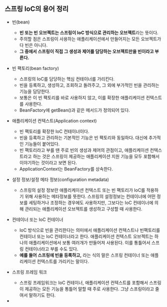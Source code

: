 ## 스프링 IoC의 용어 정리
- 빈(bean)
  - **빈 또는 빈 오브젝트는 스프링이 IoC 방식으로 관리하는 오브젝트**라는 뜻이다.
  - 주의할 점은 스프링이 사용하는 애플리케이션에서 만들어지는 모든 오브젝트가 다 빈은 아니다. 
  - **그 중에서 스프링이 직접 그 생성과 제어를 담당하는 오브젝트만을 빈이라고 부른다.**


- 빈 팩토리(bean factory)
  - 스프링의 IoC를 담당하는 핵심 컨테이너를 가리킨다.
  - 빈을 등록하고, 생성하고, 조회하고 돌려주고, 그 외에 부가적인 빈을 관리하는 기능을 담당한다.
  - 보통은 이 빈 팩토리를 바로 사용하지 않고, 이를 확장한 애플리케이션 컨텍스트를 사용한다.
  - BeanFactory에 getBean()과 같은 메서드가 정의되어 있다.


- 애플리케이션 컨텍스트(Application context)
  - 빈 팩토리를 확장한 IoC 컨테이너이다.
  - 빈을 등록하고 관리하는 기본적인 기능은 빈 팩토리와 동일하다. 대신에 추가적인 기능들이 붙어있다.
  - 빈 팩토리라고 부를 땐 주로 빈의 생성과 제어의 관점이고, 애플리케이션 컨텍스트라고 하는 것은 스프링이 제공하는 애플리케이션 지원 기능을 모두 포함해서 이야기하는 것이라고 보면 된다.
  - ApplicationContext는 BeanFactory를 상속한다.

- 설정 정보/설정 메타 정보(configuration metadata)
  - 스프링의 설정 정보란 애플리케이션 컨텍스트 또는 빈 팩토리가 IoC를 적용하기 위해 사용하는 메타정보를 뜻한다. 스프링의 설정정보는 컨테이너에 어떤 정보를 세팅하거나 조정하는 경우에도 사용하지만, 그보다는 IoC 컨테이너에 의해 관리되는 애플리케이션 오브젝트를 생성하고 구성할 때 사용한다.

- 컨테이너 또는 IoC 컨테이너
  - IoC 방식으로 빈을 관리한다는 의미에서 애플리케이션 컨텍스트나 빈팩토리를 컨테이너 또는 IoC 컨테이너라고 한다. 애플리케이션 컨텍스트 오브젝트는 하나의 애플리케이션에서 보통 여러개가 만들어져 사용된다. 이를 통틀어서 스프링 컨테이너라고 부를 수도 있다.
  - **예를 들어 스프링에 빈을 등록하고,** 라는 식의 말은 스프링 컨테이너 또는 애플리케이션 컨텍스트를 가리키는 말이다.

- 스프링 프레임 워크
  - 스프링 프레임워크는 IoC 컨테이너, 애플리케이션 컨텍스트를 포함해서 스프링이 제공하는 모든 기능을 통틀어 말할 때 주로 사용한다. 그냥 스프링이라고 줄여서 말하기도 한다.
- 